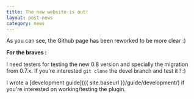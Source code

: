 ```yaml
---
title: The new website is out!
layout: post-news
category: news
---
```


As you can see, the Github page has been reworked to be more clear :)

**For the braves :**

I need testers for testing the new 0.8 version and specially the migration from 0.7.x. If you're interested ```git clone``` the devel branch and test it ! :)

I wrote a [development guide]({{ site.baseurl }}/guide/development/) if you're interested on working/testing the plugin.
